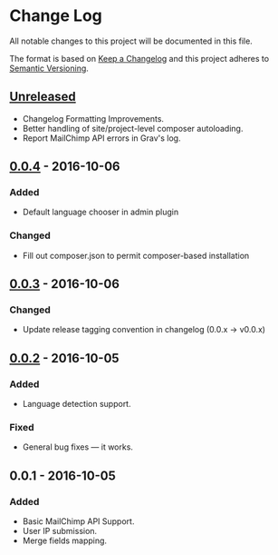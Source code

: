 # Change Log
All notable changes to this project will be documented in this file.

The format is based on [Keep a Changelog](http://keepachangelog.com/) 
and this project adheres to [Semantic Versioning](http://semver.org/).

## [Unreleased]
- Changelog Formatting Improvements.
- Better handling of site/project-level composer autoloading.
- Report MailChimp API errors in Grav's log.

## [0.0.4] - 2016-10-06

### Added
- Default language chooser in admin plugin

### Changed
- Fill out composer.json to permit composer-based installation

## [0.0.3] - 2016-10-06

### Changed
- Update release tagging convention in changelog (0.0.x -> v0.0.x)

## [0.0.2] - 2016-10-05

### Added
- Language detection support.

### Fixed
- General bug fixes — it works.

## 0.0.1 - 2016-10-05

### Added
- Basic MailChimp API Support.
- User IP submission.
- Merge fields mapping.

[Unreleased]: https://github.com/aaronhipple/grav-plugin-mailchimp/compare/v0.0.4...HEAD
[0.0.4]: https://github.com/aaronhipple/grav-plugin-mailchimp/compare/v0.0.3...v0.0.4
[0.0.3]: https://github.com/aaronhipple/grav-plugin-mailchimp/compare/v0.0.2...v0.0.3
[0.0.2]: https://github.com/aaronhipple/grav-plugin-mailchimp/compare/v0.0.1...v0.0.2
